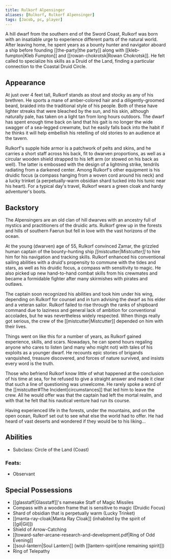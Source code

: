 ```yaml
---
title: Rulkorf Alpensinger
aliases: [Rulkorf, Rulkorf Alpensinger]
tags: [Jacob, pc, player]
---
```

A hill dwarf from the southern end of the Sword Coast, Rulkorf was born with an insatiable urge to experience different parts of the natural world. After leaving home, he spent years as a bounty hunter and navigator aboard a ship before founding [[the-party|the party]] along with [[kleb-fumpton|Kleb Fumpton]] and [[rowan-chokrotsk|Rowan Chokrotsk]]. He felt called to specialize his skills as a Druid of the Land, finding a particular connection to the Coastal Druid Circle. 

## Appearance
At just over 4 feet tall, Rulkorf stands as stout and stocky as any of his brethren. He sports a mane of amber-colored hair and a diligently-groomed beard, braided into the traditional style of his people. Both of these have lighter streaks that were bleached by the sun, and his skin, although naturally pale, has taken on a light tan from long hours outdoors. The dwarf has spent enough time back on land that his gait is no longer the wide swagger of a sea-legged crewmate, but he easily falls back into the habit if he thinks it will help embellish his retelling of old stories to an audience at the tavern.

Rulkorf's supple hide armor is a patchwork of pelts and skins, and he carries a short staff across his back, fit to dwarven proportions, as well as a circular wooden shield strapped to his left arm (or stowed on his back as well). The latter is embossed with the design of a lightning strike, tendrils radiating from a darkened center. Among Rulkorf's other equipment is his druidic focus (a compass hanging from a woven cord around his neck) and a lucky trinket (a perpetually-warm obsidian shard tucked into his tunic near his heart). For a typical day's travel, Rulkorf wears a green cloak and hardy adventurer's boots.

## Backstory
The Alpensingers are an old clan of hill dwarves with an ancestry full of mystics and practitioners of the druidic arts. Rulkorf grew up in the forests and hills of southern Faerun but fell in love with the vast horizons of the ocean.

At the young (dwarven) age of 55, Rulkorf convinced Zamar, the grizzled human captain of the bounty-hunting ship *[[mistcutter|Mistcutter]]* to hire him for his navigation and tracking skills. Rulkorf enhanced his conventional sailing abilities with a druid's propensity to commune with the tides and stars, as well as his druidic focus, a compass with sensitivity to magic. He also picked up new hand-to-hand combat skills from his crewmates and became a formidable fighter after many skirmishes with pirates and outlaws.

The captain soon recognized his abilities and took him under his wing, depending on Rulkorf for counsel and in turn advising the dwarf as his elder and a veteran sailor. Rulkorf failed to rise through the ranks of shipboard command due to laziness and general lack of ambition for conventional accolades, but he was nevertheless widely respected. When things really got serious, the crew of the [[mistcutter|Mistcutter]] depended on him with their lives.

Things went on like this for a number of years, as Rulkorf gained experience, skills, and scars. Nowadays, he can spend hours regaling anyone who cares to listen (and many who might not) with tales of his exploits as a younger dwarf. He recounts epic stories of brigands vanquished, treasure discovered, and forces of nature survived, and insists every word is the truth.

Those who befriend Rulkorf know little of what happened at the conclusion of his time at sea, for he refused to give a straight answer and made it clear that such a line of questioning was unwelcome. He rarely spoke a word of the [[mistcutter#The Incident|circumstances]] that led him to leave the crew. All he would offer was that the captain had left the mortal realm, and with that he felt that his nautical venture had run its course.

Having experienced life in the forests, under the mountains, and on the open ocean, Rulkorf set out to see what else the world had to offer. He had heard of vast deserts and wondered if they would be to his liking...

## Abilities
- Subclass: Circle of the Land (Coast)

### Feats:
- Observant

## Special Possessions
- [[glasstaff|Glasstaff]]'s namesake Staff of Magic Missiles
- Compass with a wooden frame that is sensitive to magic (Druidic Focus)
- Shard of obsidian that is perpetually warm (Lucky Trinket)
- [[manta-ray-cloak|Manta Ray Cloak]] (inhabited by the spirit of [[gil|Gil]])
- Shield of Arrow-Catching
- [[toward-safer-arcane-research-and-development.pdf|Ring of Odd Evening]]
- [[soul-lantern|Soul Lantern]] (with [[lantern-spirit|one remaining spirit]])
- Ring of Telepathy